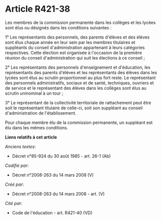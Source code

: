 # Article R421-38

Les membres de la commission permanente dans les collèges et les lycées sont élus ou désignés dans les conditions suivantes :

1° Les représentants des personnels, des parents d'élèves et des élèves sont élus chaque année en leur sein par les membres
titulaires et suppléants du conseil d'administration appartenant à leurs catégories respectives. Cette élection est organisée
à l'occasion de la première réunion du conseil d'administration qui suit les élections à ce conseil ;

2° Les représentants des personnels d'enseignement et d'éducation, les représentants des parents d'élèves et les
représentants des élèves dans les lycées sont élus au scrutin proportionnel au plus fort reste. Le représentant des
personnels administratifs, sociaux et de santé, techniques, ouvriers et de service et le représentant des élèves dans les
collèges sont élus au scrutin uninominal à un tour ;

3° Le représentant de la collectivité territoriale de rattachement peut être soit le représentant titulaire de celle-ci, soit
son suppléant au conseil d'administration de l'établissement.

Pour chaque membre élu de la commission permanente, un suppléant est élu dans les mêmes conditions.

**Liens relatifs à cet article**

_Anciens textes_:

  - Décret n°85-924 du 30 août 1985 - art. 26-1 (Ab)

_Codifié par_:

  - Décret n°2008-263 du 14 mars 2008 (V)

_Créé par_:

  - Décret n°2008-263 du 14 mars 2008 - art. (V)

_Cité par_:

  - Code de l'éducation - art. R421-40 (VD)
